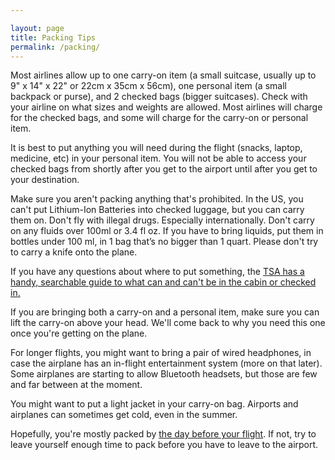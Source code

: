 ```yaml
---

layout: page
title: Packing Tips
permalink: /packing/
---
```


Most airlines allow up to one carry-on item (a small suitcase, usually up to 9" x 14" x 22" or 22cm x 35cm x 56cm), one personal item (a small backpack or purse), and 2 checked bags (bigger suitcases). Check with your airline on what sizes and weights are allowed. Most airlines will charge for the checked bags, and some will charge for the carry-on or personal item.

It is best to put anything you will need during the flight (snacks, laptop, medicine, etc) in your personal item. You will not be able to access your checked bags from shortly after you get to the airport until after you get to your destination.

Make sure you aren't packing anything that's prohibited. In the US, you can't put Lithium-Ion Batteries into checked luggage, but you can carry them on. Don't fly with illegal drugs. Especially internationally. Don't carry on any fluids over 100ml or 3.4 fl oz. If you have to bring liquids, put them in bottles under 100 ml, in 1 bag that’s no bigger than 1 quart. Please don't try to carry a knife onto the plane. 

If you have any questions about where to put something, the [TSA has a handy, searchable guide to what can and can't be in the cabin or checked in.](https://www.tsa.gov/travel/security-screening/whatcanibring/all)

If you are bringing both a carry-on and a personal item, make sure you can lift the carry-on above your head. We'll come back to why you need this one once you're getting on the plane.

For longer flights, you might want to bring a pair of wired headphones, in case the airplane has an in-flight entertainment system (more on that later). Some airplanes are starting to allow Bluetooth headsets, but those are few and far between at the moment.

You might want to put a light jacket in your carry-on bag. Airports and airplanes can sometimes get cold, even in the summer.

Hopefully, you're mostly packed by [the day before your flight](/before/). If not, try to leave yourself enough time to pack before you have to leave to the airport.